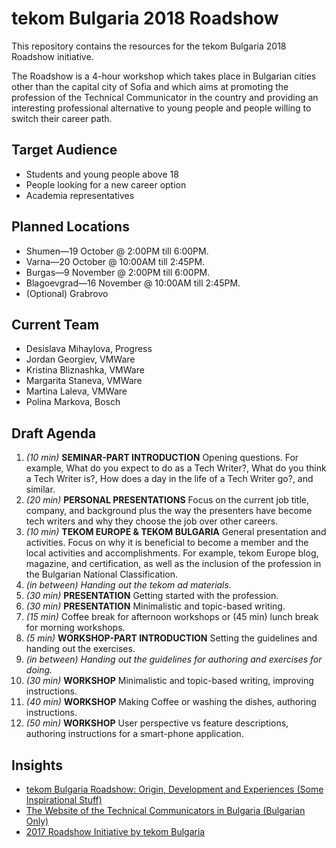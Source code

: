 # tekom Bulgaria 2018 Roadshow

This repository contains the resources for the tekom Bulgaria 2018 Roadshow initiative.

The Roadshow is a 4-hour workshop which takes place in Bulgarian cities other than the capital city of Sofia and which aims at promoting the profession of the Technical Communicator in the country and providing an interesting professional alternative to young people and people willing to switch their career path.

## Target Audience

* Students and young people above 18
* People looking for a new career option
* Academia representatives

## Planned Locations

* Shumen&mdash;19 October @ 2:00PM till 6:00PM.
* Varna&mdash;20 October @ 10:00AM till 2:45PM.
* Burgas&mdash;9 November @ 2:00PM till 6:00PM.
* Blagoevgrad&mdash;16 November @ 10:00AM till 2:45PM.
* (Optional) Grabrovo

## Current Team

* Desislava Mihaylova, Progress
* Jordan Georgiev, VMWare
* Kristina Bliznashka, VMWare
* Margarita Staneva, VMWare
* Martina Laleva, VMWare
* Polina Markova, Bosch

## Draft Agenda

1. *(10 min)* **SEMINAR-PART INTRODUCTION** Opening questions. For example, What do you expect to do as a Tech Writer?, What do you think a Tech Writer is?, How does a day in the life of a Tech Writer go?, and similar.
1. *(20 min)* **PERSONAL PRESENTATIONS** Focus on the current job title, company, and background plus the way the presenters have become tech writers and why they choose the job over other careers.
1. *(10 min)* **TEKOM EUROPE & TEKOM BULGARIA** General presentation and activities. Focus on why it is beneficial to become a member and the local activities and accomplishments. For example, tekom Europe blog, magazine, and certification, as well as the inclusion of the profession in the Bulgarian National Classification.
1. *(in between) Handing out the tekom ad materials.*
1. *(30 min)* **PRESENTATION** Getting started with the profession.
1. *(30 min)* **PRESENTATION** Minimalistic and topic-based writing.
1. *(15 min)* Coffee break for afternoon workshops or (45 min) lunch break for morning workshops.
1. *(5 min)* **WORKSHOP-PART INTRODUCTION** Setting the guidelines and handing out the exercises.
1. *(in between) Handing out the guidelines for authoring and exercises for doing.*
1. *(30 min)* **WORKSHOP** Minimalistic and topic-based writing, improving instructions.
1. *(40 min)* **WORKSHOP** Making Coffee or washing the dishes, authoring instructions.
1. *(50 min)* **WORKSHOP** User perspective vs feature descriptions, authoring instructions for a smart-phone application.

## Insights

* [tekom Bulgaria Roadshow: Origin, Development and Experiences (Some Inspirational Stuff)](https://www.technical-communication.org/bg/events-and-activities/past-events/tekom-bulgaria-roadshow-origin-development-and-experiences.html)
* [The Website of the Technical Communicators in Bulgaria (Bulgarian Only)](http://techwritersbg.org/)
* [2017 Roadshow Initiative by tekom Bulgaria](https://github.com/telerik/tekom-2017roadshow)
